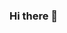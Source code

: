 ### Hi there 👋

<!--
**pflaviuss/pflaviuss** is a ✨ _special_ ✨ repository because its `README.md` (this file) appears on your GitHub profile.

<h1 align="center">Hi 👋, I'm Flavius Popa</h1>
<h3 align="center">I'm currently learning on theOdinProject, I've just finished the foundations part, and I'm currently following the fullstack Javascript part</h3>

<p align="left"> <img src="https://komarev.com/ghpvc/?username=pflaviuss&label=Profile%20views&color=0e75b6&style=flat" alt="pflaviuss" /> </p>

<p align="left"> <a href="https://github.com/ryo-ma/github-profile-trophy"><img src="https://github-profile-trophy.vercel.app/?username=pflaviuss" alt="pflaviuss" /></a> </p>

- 🌱 I’m currently learning **theOdinProject Full Stack Javascript**

- 👨‍💻 All of my projects are available at [https://github.com/pflaviuss](https://github.com/pflaviuss)

- 📫 How to reach me **pflavius123x@gmail.com**

- ⚡ Fun fact **I'm learning code to make a career change**

<h3 align="left">Connect with me:</h3>
<p align="left">
<a href="https://linkedin.com/in/https://www.linkedin.com/in/flavius-popa-453a2a141/" target="blank"><img align="center" src="https://raw.githubusercontent.com/rahuldkjain/github-profile-readme-generator/master/src/images/icons/Social/linked-in-alt.svg" alt="https://www.linkedin.com/in/flavius-popa-453a2a141/" height="30" width="40" /></a>
</p>

<h3 align="left">Languages and Tools:</h3>
<p align="left"> <a href="https://getbootstrap.com" target="_blank" rel="noreferrer"> <img src="https://raw.githubusercontent.com/devicons/devicon/master/icons/bootstrap/bootstrap-plain-wordmark.svg" alt="bootstrap" width="40" height="40"/> </a> <a href="https://www.w3schools.com/css/" target="_blank" rel="noreferrer"> <img src="https://raw.githubusercontent.com/devicons/devicon/master/icons/css3/css3-original-wordmark.svg" alt="css3" width="40" height="40"/> </a> <a href="https://www.w3.org/html/" target="_blank" rel="noreferrer"> <img src="https://raw.githubusercontent.com/devicons/devicon/master/icons/html5/html5-original-wordmark.svg" alt="html5" width="40" height="40"/> </a> <a href="https://developer.mozilla.org/en-US/docs/Web/JavaScript" target="_blank" rel="noreferrer"> <img src="https://raw.githubusercontent.com/devicons/devicon/master/icons/javascript/javascript-original.svg" alt="javascript" width="40" height="40"/> </a> <a href="https://www.mongodb.com/" target="_blank" rel="noreferrer"> <img src="https://raw.githubusercontent.com/devicons/devicon/master/icons/mongodb/mongodb-original-wordmark.svg" alt="mongodb" width="40" height="40"/> </a> <a href="https://www.mysql.com/" target="_blank" rel="noreferrer"> <img src="https://raw.githubusercontent.com/devicons/devicon/master/icons/mysql/mysql-original-wordmark.svg" alt="mysql" width="40" height="40"/> </a> <a href="https://nodejs.org" target="_blank" rel="noreferrer"> <img src="https://raw.githubusercontent.com/devicons/devicon/master/icons/nodejs/nodejs-original-wordmark.svg" alt="nodejs" width="40" height="40"/> </a> <a href="https://reactjs.org/" target="_blank" rel="noreferrer"> <img src="https://raw.githubusercontent.com/devicons/devicon/master/icons/react/react-original-wordmark.svg" alt="react" width="40" height="40"/> </a> </p>

<p><img align="left" src="https://github-readme-stats.vercel.app/api/top-langs?username=pflaviuss&show_icons=true&locale=en&layout=compact" alt="pflaviuss" /></p>

<p>&nbsp;<img align="center" src="https://github-readme-stats.vercel.app/api?username=pflaviuss&show_icons=true&locale=en" alt="pflaviuss" /></p>

<p><img align="center" src="https://github-readme-streak-stats.herokuapp.com/?user=pflaviuss&" alt="pflaviuss" /></p>

-->
